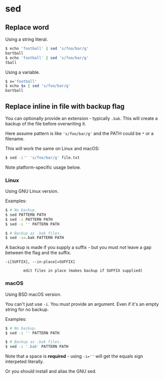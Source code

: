 # sed


## Replace word

Using a string literal.

```sh
$ echo 'football' | sed 's/foo/bar/g'
bartball
$ echo 'football' | sed 's/foo/bar/g'
tball
```

Using a variable.

```sh
$ x='football'
$ echo $x | sed 's/foo/bar/g'
bartball
```


## Replace inline in file with backup flag

You can optionally provide an extension - typically `.bak`. This will create a backup of the file before overwriting it.

Here assume pattern is like `'s/foo/bar/g'` and the PATH could be `*` or a filename.

This will work the same on Linux and macOS:

```sh
$ sed -i'' 's/foo/bar/g' file.txt
```

Note platform-specific usage below.

### Linux

Using GNU Linux version.

Examples:

```sh
$ # No backup.
$ sed PATTERN PATH
$ sed -i PATTERN PATH
$ sed -i '' PATTERN PATH

$ # Backup as .bak files.
$ sed -i=.bak PATTERN PATH
```

A backup is made if you supply a suffix - but you must _not_ leave a gap between the flag and the suffix.

```
-i[SUFFIX], --in-place[=SUFFIX]

        edit files in place (makes backup if SUFFIX supplied)
```

### macOS

Using BSD macOS version.

You can't just use `-i`. You _must_ provide an argument. Even if it's an empty string for no backup.

Examples:

```sh
$ # No backup.
$ sed -i '' PATTERN PATH

$ # Backup as .bak files.
$ sed -i '.bak' PATTERN PATH
```

Note that a space is **required** - using `-i=''` will get the equals sign interpeted literally.

Or you should install and alias the GNU sed.
